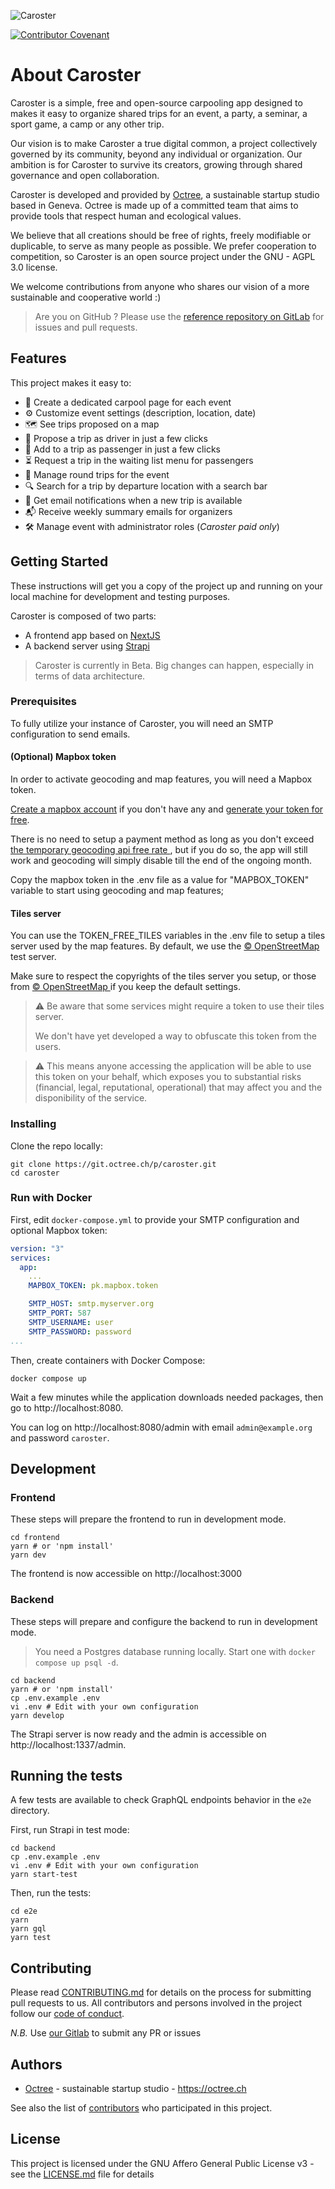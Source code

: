 ![Caroster](https://github.com/user-attachments/assets/a6b79892-eb63-408e-b341-457e42a63b3d)

[![Contributor Covenant](https://img.shields.io/badge/Contributor%20Covenant-2.1-4baaaa.svg)](code_of_conduct.md)

# About Caroster

Caroster is a simple, free and open-source carpooling app designed to makes it easy to organize shared trips for an event, a party, a seminar, a sport game, a camp or any other trip. 

Our vision is to make Caroster a true digital common, a project collectively governed by its community, beyond any individual or organization. Our ambition is for Caroster to survive its creators, growing through shared governance and open collaboration.

Caroster is developed and provided by [Octree](https://octree.ch/), a sustainable startup studio based in Geneva. Octree is made up of a committed team that aims to provide tools that respect human and ecological values.

We believe that all creations should be free of rights, freely modifiable or duplicable, to serve as many people as possible. We prefer cooperation to competition, so Caroster is an open source project under the GNU - AGPL 3.0 license.

We welcome contributions from anyone who shares our vision of a more sustainable and cooperative world :)

> Are you on GitHub ? Please use the [reference repository on GitLab](https://git.octree.ch/p/caroster) for issues and pull requests.

## Features

This project makes it easy to:

- 📅 Create a dedicated carpool page for each event
- ⚙️ Customize event settings (description, location, date)
- 🗺️ See trips proposed on a map
- 🚗 Propose a trip as driver in just a few clicks
- 👤 Add to a trip as passenger in just a few clicks
- ⏳ Request a trip in the waiting list menu for passengers
- 🔄 Manage round trips for the event
- 🔍 Search for a trip by departure location with a search bar
- 🔔 Get email notifications when a new trip is available
- 📬 Receive weekly summary emails for organizers
- 🛠️ Manage event with administrator roles (_Caroster paid only_)

## Getting Started

These instructions will get you a copy of the project up and running on your local machine for development and testing purposes.

Caroster is composed of two parts:

- A frontend app based on [NextJS](https://nextjs.org/)
- A backend server using [Strapi](https://strapi.io/)

> Caroster is currently in Beta. Big changes can happen, especially in terms of data architecture.

### Prerequisites

To fully utilize your instance of Caroster, you will need an SMTP configuration to send emails.

#### (Optional) Mapbox token 

In order to activate geocoding and map features, you will need a Mapbox token.

[Create a mapbox account](https://account.mapbox.com/auth/signup/) if you don't have any and [generate your token for free](https://docs.mapbox.com/help/getting-started/access-tokens/#:~:text=You%20can%20find%20your%20access,using%20the%20Mapbox%20Tokens%20API.). 

There is no need to setup a payment method as long as you don't exceed [the temporary geocoding api free rate ](https://www.mapbox.com/pricing#temporary-geocoding-api), but if you do so, the app will still work and geocoding will simply disable till the end of the ongoing month.

Copy the mapbox token in the .env file as a value for "MAPBOX_TOKEN" variable to start using geocoding and map features;

#### Tiles server

You can use the TOKEN_FREE_TILES variables in the .env file to setup a tiles server used by the map features. By default, we use the [© OpenStreetMap ](https://www.openstreetmap.org/copyright/en) test server. 

Make sure to respect the copyrights of the tiles server you setup, or those from [© OpenStreetMap ](https://www.openstreetmap.org/copyright/en) if you keep the default settings.

> :warning: Be aware that some services might require a token to use their tiles server.
>
> We don't have yet developed a way to obfuscate this token from the users.

> :warning: This means anyone accessing the application will be able to use this token on your behalf, which exposes you to substantial risks (financial, legal, reputational, operational) that may affect you and the disponibility of the service.

### Installing

Clone the repo locally:

```shell
git clone https://git.octree.ch/p/caroster.git
cd caroster
```

### Run with Docker

First, edit `docker-compose.yml` to provide your SMTP configuration and optional Mapbox token:

```yaml
version: "3"
services:
  app:
    ...
    MAPBOX_TOKEN: pk.mapbox.token

    SMTP_HOST: smtp.myserver.org
    SMTP_PORT: 587
    SMTP_USERNAME: user
    SMTP_PASSWORD: password
...
```

Then, create containers with Docker Compose:

```shell
docker compose up
```

Wait a few minutes while the application downloads needed packages,
then go to http://localhost:8080.

You can log on http://localhost:8080/admin with email `admin@example.org`
and password `caroster`.

## Development

### Frontend

These steps will prepare the frontend to run in development mode.

```shell
cd frontend
yarn # or 'npm install'
yarn dev
```

The frontend is now accessible on http://localhost:3000

### Backend

These steps will prepare and configure the backend to run in development mode.

> You need a Postgres database running locally. Start one with `docker compose up psql -d`.

```shell
cd backend
yarn # or 'npm install'
cp .env.example .env
vi .env # Edit with your own configuration
yarn develop
```

The Strapi server is now ready and the admin is accessible on http://localhost:1337/admin.

## Running the tests

A few tests are available to check GraphQL endpoints behavior in the `e2e` directory.

First, run Strapi in test mode:

```shell
cd backend
cp .env.example .env
vi .env # Edit with your own configuration
yarn start-test
```

Then, run the tests:

```shell
cd e2e
yarn
yarn gql
yarn test
```

## Contributing

Please read [CONTRIBUTING.md](CONTRIBUTING.md) for details on the process for submitting pull requests to us.
All contributors and persons involved in the project follow our [code of conduct](CODE_OF_CONDUCT.md).

*N.B.* Use [our Gitlab](https://git.octree.ch/p/caroster) to submit any PR or issues

## Authors

- [Octree](https://github.com/octree-gva) - sustainable startup studio - https://octree.ch

See also the list of [contributors](https://github.com/octree-gva/caroster/graphs/contributors) who participated in this project.

## License

This project is licensed under the GNU Affero General Public License v3 - see the [LICENSE.md](LICENSE.md) file for details
